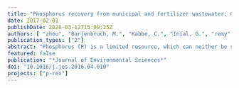 ```yaml
---
title: "Phosphorus recovery from municipal and fertilizer wastewater: China's potential and perspective"
date: 2017-02-01
publishDate: 2020-03-12T15:09:25Z
authors: [ "zhou", "Barjenbruch, M.", "Kabbe, C.", "Inial, G.", "remy" ]
publication_types: ["2"]
abstract: "Phosphorus (P) is a limited resource, which can neither be synthesized nor substituted in its essential functions as nutrient. Currently explored and economically feasible global reserves may be depleted within generations. China is the largest phosphate fertilizer producing and consuming country in the world. China's municipal wastewater contains up to 293,163 Mg year of phosphorus, which equals approximately 5.5% of the chemical fertilizer phosphorus consumed in China. Phosphorus in wastewater can be seen not only as a source of pollution to be reduced, but also as a limited resource to be recovered. Based upon existing phosphorus-recovery technologies and the current wastewater infrastructure in China, three options for phosphorus recovery from sewage sludge, sludge ash and the fertilizer industry were analyzed according to the specific conditions in China."
featured: false
publication: "*Journal of Environmental Sciences*"
doi: "10.1016/j.jes.2016.04.010"
projects: ["p-rex"]
---
```


